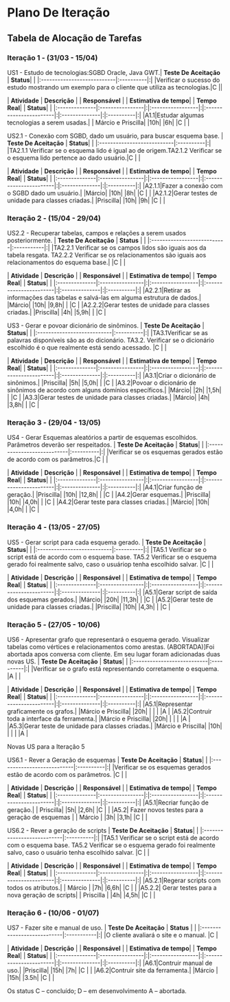# Plano De Iteração #
## Tabela de Alocação de Tarefas ##

### Iteração 1 - (31/03 - 15/04) ###
US1 - Estudo de tecnologias:SGBD Oracle, Java GWT.|  **Teste De Aceitação**  | **Status**| |
|:---------------------------|:----------|:|
|Verificar o sucesso do estudo mostrando um exemplo para o cliente que utiliza as tecnologias.|C ||

| **Atividade** | **Descrição** | | **Responsável** | | **Estimativa de tempo**| | **Tempo Real**| | **Status**| |
|:--------------|:----------------|:|:-----------------|:|:-----------------------|:|:--------------|:|:----------|:|
|A1.1|Estudar algumas tecnologias a serem usadas.| | Márcio e Priscilla| |10h| |6h| |C | |

US2.1 - Conexão com SGBD, dado um usuário, para buscar esquema base.
|  **Teste De Aceitação**  | **Status**| |
|:---------------------------|:----------|:|
|TA2.1.1 Verificar se o esquema lido é igual ao de origem.TA2.1.2 Verificar se o esquema lido pertence ao dado usuário.|C | |

| **Atividade** | **Descrição** | | **Responsável** | | **Estimativa de tempo**| | **Tempo Real**| | **Status**| |
|:--------------|:----------------|:|:-----------------|:|:-----------------------|:|:--------------|:|:----------|:|
|A2.1.1|Fazer a conexão com o SGBD dado um usuário.| |Márcio| |10h| |8h| |C | |
|A2.1.2|Gerar testes de unidade para classes criadas.| |Priscilla| |10h| |9h| |C | |


### Iteração 2 - (15/04 - 29/04) ###

US2.2 - Recuperar tabelas, campos e relações a serem usados posteriormente.
|  **Teste De Aceitação**  | **Status** | |
|:---------------------------|:-----------|:|
|TA2.2.1 Verificar se os campos lidos são iguais aos da tabela resgata. TA2.2.2 Verificar se os relacionamentos são iguais aos relacionamentos do esquema base.| |C | |

| **Atividade** | **Descrição** | | **Responsável** | | **Estimativa de tempo**| | **Tempo Real**| | **Status**| |
|:--------------|:----------------|:|:-----------------|:|:-----------------------|:|:--------------|:|:----------|:|
|A2.2.1|Retirar as informações das tabelas e salvá-las em alguma estrutura de dados.| |Márcio| |10h| |9,8h| | |C |
|A2.2.2|Gerar testes de unidade para classes criadas.| |Priscilla| |4h| |5,9h| | |C |

US3 - 	Gerar e povoar dicionário de sinôminos.
|  **Teste De Aceitação**  | **Status**| |
|:---------------------------|:----------|:|
|TA3.1Verificar se as palavras disponíveis são as do dicionário. TA3.2. Verificar se o dicionário escolhido é o que realmente está sendo acessado. |C | |

| **Atividade** | **Descrição** | | **Responsável** | | **Estimativa de tempo**| | **Tempo Real**| | **Status**| |
|:--------------|:----------------|:|:-----------------|:|:-----------------------|:|:--------------|:|:----------|:|
|A3.1|Criar o dicionário de sinônimos.| |Priscilla| |5h| |5,0h| | |C |
|A3.2|Povoar o dicionário de sinônimos de acordo com alguns domínios específicos.| |Márcio| |2h| |1,5h| | |C |
|A3.3|Gerar testes de unidade para classes criadas.| |Márcio| |4h| |3,8h| | |C |


### Iteração 3 - (29/04 - 13/05) ###

US4 - Gerar Esquemas aleatórios a partir de esquemas escolhidos. Parâmetros deverão ser respeitados.
|  **Teste De Aceitação**  | **Status**| |
|:---------------------------|:----------|:|
|Verificar se os esquemas gerados estão de acordo com os parâmetros.|C | |

| **Atividade** | **Descrição** | | **Responsável** | | **Estimativa de tempo**| | **Tempo Real**| | **Status**| |
|:--------------|:----------------|:|:-----------------|:|:-----------------------|:|:--------------|:|:----------|:|
|A4.1|Criar função de geração.| |Priscilla| |10h| |12,8h| | |C |
|A4.2|Gerar esquemas.| |Priscilla| |10h| |4,0h| | |C |
|A4.2|Gerar teste para classes criadas.| |Márcio| |10h| |4,0h| | |C |

### Iteração 4 - (13/05 - 27/05) ###

US5 - Gerar script para cada esquema gerado.
|  **Teste De Aceitação**  | **Status**| |
|:---------------------------|:----------|:|
|TA5.1 Verificar se o script está de acordo com o esquema base. TA5.2 Verificar se o esquema gerado foi realmente salvo, caso o usuáriop tenha escolhido salvar. |C | |

| **Atividade** | **Descrição** | | **Responsável** | | **Estimativa de tempo**| | **Tempo Real**| | **Status**| |
|:--------------|:----------------|:|:-----------------|:|:-----------------------|:|:--------------|:|:----------|:|
|A5.1|Gerar script de saída dos esquemas gerados.| |Márcio| |20h| |11,3h| | |C |
|A5.2|Gerar teste de unidade para classes criadas.| |Priscilla| |10h| |4,3h| | |C |


### Iteração 5 - (27/05 - 10/06) ###
US6 - Apresentar grafo que representará o esquema gerado. Visualizar tabelas como vértices e relacionamentos como arestas.  (ABORTADA)]Foi abortada apos conversa com cliente. Em seu lugar foram adicionadas duas novas US.
|  **Teste De Aceitação**  | **Status**| |
|:---------------------------|:----------|:|
|Verificar se o grafo está representando corretamente o esquema. |A | |


| **Atividade** | **Descrição** | | **Responsável** | | **Estimativa de tempo**| | **Tempo Real**| | **Status**| |
|:--------------|:----------------|:|:-----------------|:|:-----------------------|:|:--------------|:|:----------|:|
|A5.1|Representar graficamente os grafos.| |Márcio e Priscilla| |20h| |  | | |A |
|A5.2|Contruir toda a interface da ferramenta.| |Márcio e Priscilla| |20h| |  | | |A |
|A5.3|Gerar teste de unidade para classes criadas.| |Márcio e Priscilla| |10h| |  | | |A |

Novas US para a Iteração 5


US6.1 - Rever a Geração de esquemas
|  **Teste De Aceitação**  | **Status**| |
|:---------------------------|:----------|:|
|Verificar se os esquemas gerados estão de acordo com os parâmetros. |C | |


| **Atividade** | **Descrição** | | **Responsável** | | **Estimativa de tempo**| | **Tempo Real**| | **Status**| |
|:--------------|:----------------|:|:-----------------|:|:-----------------------|:|:--------------|:|:----------|:|
|A5.1|Recriar função de geração.| | Priscilla| |5h| |2,6h| |C | |
|A5.2| Fazer novos testes para a geração de esquemas   | | Márcio | |3h| |3,1h| |C | |

US6.2 - Rever a geração de scripts
|  **Teste De Aceitação**  | **Status**| |
|:---------------------------|:----------|:|
|TA5.1 Verificar se o script está de acordo com o esquema base. TA5.2 Verificar se o esquema gerado foi realmente salvo, caso o usuário tenha escolhido salvar. |C | |

| **Atividade** | **Descrição** | | **Responsável** | | **Estimativa de tempo**| | **Tempo Real**| | **Status**| |
|:--------------|:----------------|:|:-----------------|:|:-----------------------|:|:--------------|:|:----------|:|
|A5.2.1|Regerar scripts com todos os atributos.| | Márcio | |7h| |6,6h| |C | |
|A5.2.2| Gerar testes para a nova geração de scripts| | Priscilla | |4h| |4,5h| |C | |



### Iteração 6 - (10/06 - 01/07) ###
US7 - Fazer site e manual de uso.
|  **Teste De Aceitação**  | **Status** | |
|:---------------------------|:-----------|:|
|O cliente avaliará o site e o manual. |C |

| **Atividade** | **Descrição** | | **Responsável** | | **Estimativa de tempo**| | **Tempo Real**| | **Status**| |
|:--------------|:----------------|:|:-----------------|:|:-----------------------|:|:--------------|:|:----------|:|
|A6.1|Contruir manual de uso.| |Priscilla| |15h| |7h| |C | |
|A6.2|Contruir site da ferramenta.| |Márcio | |15h| |3.5h| |C | |

Os status C – concluído; D – em desenvolvimento A – abortada.